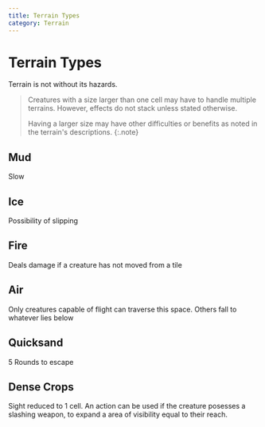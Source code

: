 ```yaml
---
title: Terrain Types
category: Terrain
---
```


# Terrain Types

Terrain is not without its hazards.


> Creatures with a size larger than one cell may have to handle multiple terrains. However, effects do not stack unless stated otherwise. 
>
> Having a larger size may have other difficulties or benefits as noted in the terrain's descriptions.
{:.note}


## Mud

Slow

## Ice

Possibility of slipping

## Fire

Deals damage if a creature has not moved from a tile

## Air

Only creatures capable of flight can traverse this space. Others fall to whatever lies below

## Quicksand

5 Rounds to escape

## Dense Crops

Sight reduced to 1 cell. An action can be used if the creature posesses a slashing weapon, to expand a area of visibility equal to their reach.
